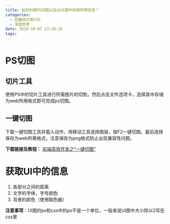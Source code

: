 ```yaml
---
title: 如何利用PS切图以及从UI图中获取所需信息？
categories:
  - 层叠样式表CSS
  - 深度思考
date: 2019-10-07 23:20:26
tags:
---
```

# PS切图

## 切片工具

使用PS中的切片工具进行所需图片的切割，然后点击文件选项卡，选择其中存储为web所用格式即可完成ps切图。

## 一键切图  

下载一键切图工具并载入动作，用移动工具选择图层，按F2一键切图。最后选择保存为web所需格式，注意保存为png格式防止出现兼容性问题。  

**下载链接及教程：** [前端高效开发之“一键切图”](https://www.cnblogs.com/rangzf/p/3279848.html)

# 获取UI中的信息

1.  各部分之间的距离
2. 文字的字体，字号颜色
3. 背景的颜色（使用取色器）

**注意事项**：UI图的px和css中的px不是一个单位，一般来说UI图中大小除以2写在css里

